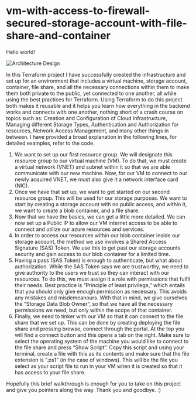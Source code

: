# vm-with-access-to-firewall-secured-storage-account-with-file-share-and-container

Hello world!

![Architecture Design](https://github.com/enes-burak/vm-with-access-to-firewall-secured-storage-account-with-file-share-and-container/assets/113402152/c77e5220-a466-4eb9-897a-5fc5cf173624)


In this Terraform project I have successfully created the infrastructure and set up for an environment that includes a virtual machine, storage account, container, file share, and all the necessary connections within them to make them both private to the public, yet connected to one another, all while using the best practices for Terraform. Using Terraform to do this project both makes it reusable and it helps you learn how everything in the backend works and connects with one another, nothing short of a crash course on topics such as: Creation and Configuration of Cloud Infrastructure, Managing different Storage Types, Authentication and Authorization for resources, Network Access Management, and many other things in between. I have provided a broad explanation in the following lines, for detailed examples, refer to the code.

1. We want to set up our first resource group. We will designate this resource group to our virtual machine (VM). To do that, we must create a virtual network (VNET) and subnet within it so that we are able communicate with our new machine. Now, for our VM to connect to our newly acquired VNET, we must also give it a network interface card (NIC).
2. Once we have that set up, we want to get started on our second resource group. This will be used for our storage purposes. We want to start by creating a storage account with no public access, and within it, we want to create a blob container, and a file share. 
3. Now that we have the basics, we can get a little more detailed. We can now set up a Public IP to allow our VM internet access to be able to connect and utilize our azure resources and services.
4. In order to access our resources within our blob container inside our storage account, the method we use involves a Shared Access Signature (SAS) Token. We use this to get past our storage accounts security and gain access to our blob container for a limited time.
5. Having a pass (SAS Token) is enough to authenticate, but what about authorization. While the SAS Token says we are trustworthy, we need to give authority to the users we trust so they can interact with our resources. To do this, we must assign it a role with permissions that fulfil their needs. Best practice is “Principle of least privilege,” which entails that you should only give enough permission as necessary. This avoids any mistakes and misdemeanours. With that in mind, we give ourselves the “Storage Data Blob Owner”, so that we have all the necessary permissions we need, but only within the scope of that container. 
6. Finally, we need to tinker with our VM so that it can connect to the file share that we set up. This can be done by creating deploying the file share and pressing browse, connect through the portal. At the top you will find a connect button and this opens a tab on the right. Make sure to select the operating system of the machine you would like to connect to the file share and press “Show Script”. Copy this script and using your terminal, create a file with this as its contents and make sure that the file extension is “.ps1” (in the case of windows).  This will be the file you select as your script file to run in your VM when it is created so that it has access to your file share. 

Hopefully this brief walkthrough is enough for you to take on this project and give you pointers along the way.
Thank you and goodbye. :)
